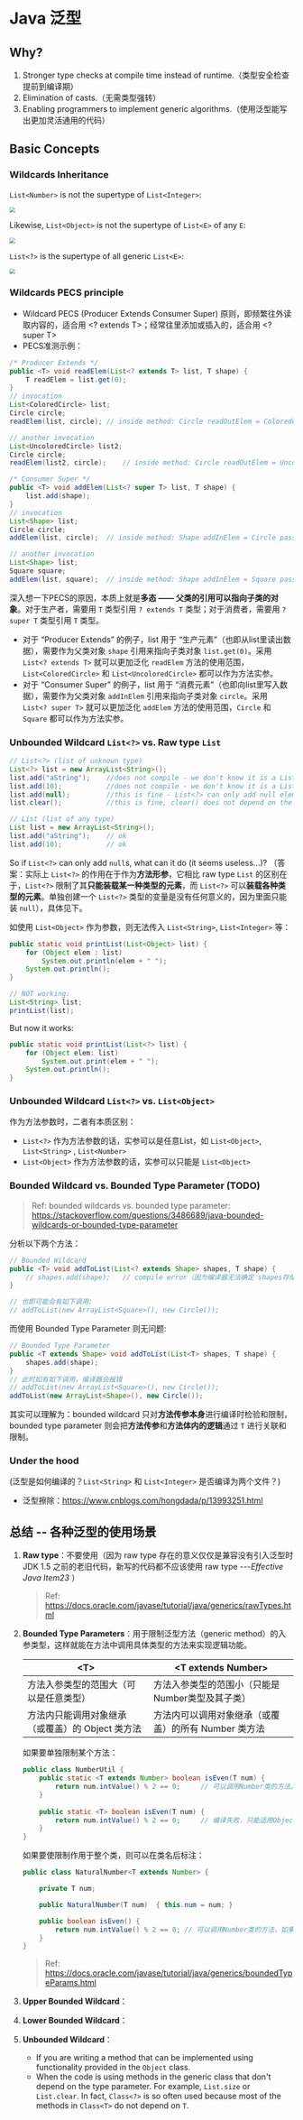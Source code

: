 # Java 泛型

## Why?

1. Stronger type checks at compile time instead of runtime.（类型安全检查提前到编译期）
2. Elimination of casts.（无需类型强转）
3. Enabling programmers to implement generic algorithms.（使用泛型能写出更加灵活通用的代码）



## Basic Concepts

### Wildcards Inheritance

`List<Number>` is not the supertype of `List<Integer>`:

<img src="../images/generics_0.png" style="zoom:60%;" />

Likewise, `List<Object>` is not the supertype of `List<E>` of any `E`:

<img src="../images/generics_2.png" style="zoom:60%;" />

`List<?>` is the supertype of all generic `List<E>`:

<img src="../images/generics_1.png" style="zoom:60%;" />



### Wildcards PECS principle

* Wildcard PECS (Producer Extends Consumer Super) 原则，即频繁往外读取内容的，适合用 <? extends T>；经常往里添加或插入的，适合用 <? super T>
* PECS准测示例：

```java
/* Producer Extends */
public <T> void readElem(List<? extends T> list, T shape) {
    T readElem = list.get(0);
}
// invocation
List<ColoredCircle> list;
Circle circle;
readElem(list, circle);	// inside method: Circle readOutElem = ColoredCircle firstElemOfList;

// another invocation
List<UncoloredCircle> list2;
Circle circle;
readElem(list2, circle);	// inside method: Circle readOutElem = UncoloredCircle firstElemOfList;
```

```java
/* Consumer Super */
public <T> void addElem(List<? super T> list, T shape) {
    list.add(shape);
}
// invocation
List<Shape> list;
Circle circle;
addElem(list, circle);	// inside method: Shape addInElem = Circle passedInParam;

// another invocation
List<Shape> list;
Square square;
addElem(list, square);	// inside method: Shape addInElem = Square passedInParam;
```

深入想一下PECS的原因，本质上就是**多态 —— 父类的引用可以指向子类的对象**。对于生产者，需要用 `T` 类型引用 `? extends T` 类型；对于消费者，需要用 `? super T` 类型引用 `T` 类型。

* 对于 “Producer Extends” 的例子，list 用于 “生产元素”（也即从list里读出数据），需要作为父类对象 `shape` 引用来指向子类对象 `list.get(0)`。采用 `List<? extends T>` 就可以更加泛化 `readElem` 方法的使用范围，`List<ColoredCircle>` 和 `List<UncoloredCircle>` 都可以作为方法实参。
* 对于 “Consumer Super” 的例子，list 用于 “消费元素”（也即向list里写入数据），需要作为父类对象 `addInElem` 引用来指向子类对象 `circle`。采用 `List<? super T>` 就可以更加泛化 `addElem` 方法的使用范围，`Circle` 和 `Square` 都可以作为方法实参。



### Unbounded Wildcard `List<?>` vs. Raw type `List`

```java
// List<?> (list of unknown type)
List<?> list = new ArrayList<String>();
list.add("aString"); 	//does not compile - we don't know it is a List<String>
list.add(10);			//does not compile - we don't know it is a List<Integer>
list.add(null); 		//this is fine - List<?> can only add null elements
list.clear(); 			//this is fine, clear() does not depend on the generic parameter type

// List (list of any type)
List list = new ArrayList<String>();
list.add("aString");	// ok
list.add(10);			// ok
```

So if `List<?>` can only add `null`s, what can it do (it seems useless...)? （答案：实际上 `List<?>` 的作用在于作为**方法形参**，它相比 raw type `List` 的区别在于，`List<?>` 限制了其**只能装载某一种类型的元素**，而 `List<?>` 可以**装载各种类型的元素**。单独创建一个 `List<?>` 类型的变量是没有任何意义的，因为里面只能装 `null`），具体见下。

如使用 `List<Object>` 作为参数，则无法传入 `List<String>`, `List<Integer>` 等：

```java
public static void printList(List<Object> list) {
    for (Object elem : list)
        System.out.println(elem + " ");
    System.out.println();
}

// NOT working:
List<String> list;
printList(list);
```

But now it works:

```java
public static void printList(List<?> list) {
    for (Object elem: list)
        System.out.print(elem + " ");
    System.out.println();
}
```



### Unbounded Wildcard `List<?>` vs. `List<Object>`

作为方法参数时，二者有本质区别：

* `List<?>` 作为方法参数的话，实参可以是任意List，如 `List<Object>`, `List<String>` , `List<Number>` 
* `List<Object>` 作为方法参数的话，实参可以只能是 `List<Object>`



### Bounded Wildcard vs. Bounded Type Parameter (TODO)

> Ref: bounded wildcards vs. bounded type parameter: https://stackoverflow.com/questions/3486689/java-bounded-wildcards-or-bounded-type-parameter

分析以下两个方法：

```java
// Bounded Wildcard
public <T> void addToList(List<? extends Shape> shapes, T shape) {
    // shapes.add(shape); 	// compile error（因为编译器无法确定 shapes存储的元素类型为T）
}

// 也即可能会有如下调用:
// addToList(new ArrayList<Square>(), new Circle());
```

而使用 Bounded Type Parameter 则无问题:

```java
// Bounded Type Parameter
public <T extends Shape> void addToList(List<T> shapes, T shape) {
    shapes.add(shape);
}
// 此时如有如下调用，编译器会报错
// addToList(new ArrayList<Square>(), new Circle());
addToList(new ArrayList<Shape>(), new Circle());
```

其实可以理解为：bounded wildcard 只对**方法传参本身**进行编译时检验和限制，bounded type parameter 则会把**方法传参**和**方法体内的逻辑**通过 `T` 进行关联和限制。



### Under the hood

(泛型是如何编译的？`List<String>` 和 `List<Integer>` 是否编译为两个文件？)

* 泛型擦除：https://www.cnblogs.com/hongdada/p/13993251.html





## 总结 -- 各种泛型的使用场景

1. **Raw type**：不要使用（因为 raw type 存在的意义仅仅是兼容没有引入泛型时 JDK 1.5 之前的老旧代码，新写的代码都不应该使用 raw type ---*Effective Java Item23* ）

    > Ref: https://docs.oracle.com/javase/tutorial/java/generics/rawTypes.html

    

2. **Bounded Type Parameters**：用于限制泛型方法（generic method）的入参类型，这样就能在方法中调用具体类型的方法来实现逻辑功能。

    | \<T\>                                            | \<T extends Number\>                                 |
    | ------------------------------------------------ | ---------------------------------------------------- |
    | 方法入参类型的范围大（可以是任意类型）           | 方法入参类型的范围小（只能是Number类型及其子类）     |
    | 方法内只能调用对象继承（或覆盖）的 Object 类方法 | 方法内可以调用对象继承（或覆盖）的所有 Number 类方法 |

    如果要单独限制某个方法：

    ```java
    public class NumberUtil {
        public static <T extends Number> boolean isEven(T num) {
            return num.intValue() % 2 == 0;		// 可以调用Number类的方法。如果不加<T extends Number>则无法调用 
        }
        
        public static <T> boolean isEven(T num) {
            return num.intValue() % 2 == 0;		// 编译失败，只能适用Object的方法
        }
    }
    ```

    如果要使限制作用于整个类，则可以在类名后标注：

    ```java
    public class NaturalNumber<T extends Number> {
    
        private T num;
    
        public NaturalNumber(T num)  { this.num = num; }
    
        public boolean isEven() {
            return num.intValue() % 2 == 0;	// 可以调用Number类的方法。如果不加<T extends Number>则无法调用 
        }
    }
    ```

    > Ref: https://docs.oracle.com/javase/tutorial/java/generics/boundedTypeParams.html

3. **Upper Bounded Wildcard**：

4. **Lower Bounded Wildcard**：

5. **Unbounded Wildcard**：

    - If you are writing a method that can be implemented using functionality provided in the `Object` class.
    - When the code is using methods in the generic class that don't depend on the type parameter. For example, `List.size` or `List.clear`. In fact, `Class<?>` is so often used because most of the methods in `Class<T>` do not depend on `T`.